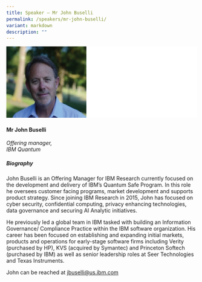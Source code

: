 ```yaml
---
title: Speaker – Mr John Buselli
permalink: /speakers/mr-john-buselli/
variant: markdown
description: ""
---
```

![](/images/2024%20speakers/Mr__John_Buselli.png)
#### **Mr John Buselli**

*Offering manager, <br>IBM Quantum*

##### **Biography**
John Buselli is an Offering Manager for IBM Research currently focused on the development and delivery of IBM’s Quantum Safe Program. In this role he oversees customer facing programs, market development and supports product strategy. Since joining IBM Research in 2015, John has focused on cyber security, confidential computing, privacy enhancing technologies, data governance and securing AI Analytic initiatives. 

He previously led a global team in IBM tasked with building an Information Governance/ Compliance Practice within the IBM software organization. His career has been focused on establishing and expanding initial markets, products and operations for early-stage software firms including Verity (purchased by HP), KVS (acquired by Symantec) and Princeton Softech (purchased by IBM) as well as senior leadership roles at Seer Technologies and Texas Instruments.

John can be reached at jbuselli@us.ibm.com